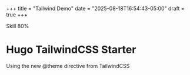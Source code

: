 +++
title = "Tailwind Demo"
date = "2025-08-18T16:54:43-05:00"
draft = true
+++

<div class="mb-1 flex justify-between">
  <span class="text-base font-medium text-sky-200">Skill</span>
  <span class="text-sm font-medium text-amber-600">80%</span>
</div>
<div class="h-2.5 w-full rounded-full bg-gray-200">
  <div class="h-2.5 rounded-full" style="width: 80%; background: orange"></div>
</div>

<div class="mx-auto w-full max-w-full text-center">
  <h1 class="sample text-3xl font-bold">Hugo TailwindCSS Starter</h1>
  <p class="text-blue-100">
    Using the new @theme directive from TailwindCSS
  </p>
</div>
